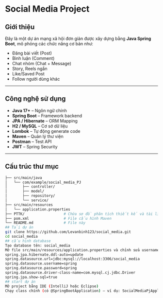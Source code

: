 # Social Media Project

## Giới thiệu
Đây là một dự án mạng xã hội đơn giản được xây dựng bằng **Java Spring Boot**, mô phỏng các chức năng cơ bản như:
- Đăng bài viết (Post)
- Bình luận (Comment)
- Chat nhóm (Chat + Message)
- Story, Reels ngắn
- Like/Saved Post
- Follow người dùng khác 
---
##  Công nghệ sử dụng
- **Java 17+** – Ngôn ngữ chính  
- **Spring Boot** – Framework backend  
- **JPA / Hibernate** – ORM Mapping  
- **H2 / MySQL** – Cơ sở dữ liệu  
- **Lombok** – Tự động generate code  
- **Maven** – Quản lý thư viện  
- **Postman** – Test API  
- **JWT** – Spring Security  
---
## Cấu trúc thư mục
```bash
├── src/main/java
│   └── com/example/social_media_PJ
│       ├── controller/
│       ├── model/
│       ├── repository/
│       └── service/
├── src/main/resources
│   └── application.properties
├── PTTK/                  # Chứa sơ đồ phân tích thiết kế và tài liệu REST-API
├── pom.xml                # File cấu hình Maven
└── README.md              # File này
## Tải dự án
git clone https://github.com/Levanbinh123/social_media.git
cd social_media
## cấu hình database
Tạo database tên: social_media
Mở file src/main/resources/application.properties và chỉnh sửa username và password tương ứng với MySQL của bạn:
spring.jpa.hibernate.ddl-auto=update
spring.datasource.url=jdbc:mysql://localhost:3306/social_media
spring.datasource.username=spring
spring.datasource.password=spring
spring.datasource.driver-class-name=com.mysql.cj.jdbc.Driver
spring.jpa.show-sql=true
## start dự án
Mở project bằng IDE (IntelliJ hoặc Eclipse)
Chạy class chính (có @SpringBootApplication) – ví dụ: SocialMediaPjApplication.java
